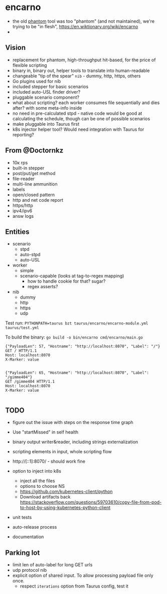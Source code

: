 # encarno 
- the old [phantom](https://github.com/yandex-load/phantom) tool was too "phantom" (and not maintained), we're trying to be "in flesh", https://en.wiktionary.org/wiki/encarno
- 


## Vision
- replacement for phantom, high-throughput hit-based, for the price of flexible scripting
- binary in, binary out, helper tools to translate into human-readable
- changeable "tip of the spear" `nib` - dummy, http, https, others
- Go plugins used for nib
- included stepper for basic scenarios
- included auto-USL finder driver?
- pluggable scenario component?
- what about scripting? each worker consumes file sequentially and dies after? with some meta-info inside
- no need in pre-calculated stpd - native code would be good at calculating the schedule, though can be one of possible scenarios
- make pluggable into Taurus first
- k8s injector helper tool? Would need integration with Taurus for reporting?

## From @Doctornkz
* 10к rps
* built-in stepper
* post/put/get method
* file-reader
* multi-line ammunition
* labels
* open/closed pattern
* http and net code report
* https/http
* ipv4/ipv6
* answ logs

## Entities

- scenario
  - stpd
  - auto-stpd
  - auto-USL
- worker
  - simple
  - scenario-capable (looks at tag-to-regex mapping)
    - how to handle cookie for that? sugar?
    - regex asserts?
- nib
  - dummy
  - http
  - https
  - udp


Test run: `PYTHONPATH=taurus bzt taurus/encarno/encarno-module.yml taurus/test.yml`

To build the binary: `go build -o bin/encarno cmd/encarno/main.go`


```text
{"PayloadLen": 57, "Hostname": "http://localhost:8070", "Label": "/"}
GET / HTTP/1.1
Host: localhost:8070
X-Marker: value


{"PayloadLen": 65, "Hostname": "http://localhost:8070", "Label": "/gimme404"}
GET /gimme404 HTTP/1.1
Host: localhost:8070
X-Marker: value


```

## TODO

- figure out the issue with steps on the response time graph
 
- Use "startMissed" in self health
- binary output writer&reader, including strings externalization
- scripting elements in input, whole scripting flow
- http://[::1]:8070/ - should work fine
- option to inject into k8s
  - inject all the files
  - options to choose NS
  - https://github.com/kubernetes-client/python
  - Download artifacts back https://stackoverflow.com/questions/59703610/copy-file-from-pod-to-host-by-using-kubernetes-python-client
- unit tests
- auto-release process
- documentation

## Parking lot
- limit len of auto-label for long GET urls
- udp protocol nib
- explicit option of shared input. To allow processing payload file only once.
  - respect `iterations` option from Taurus config, test it
